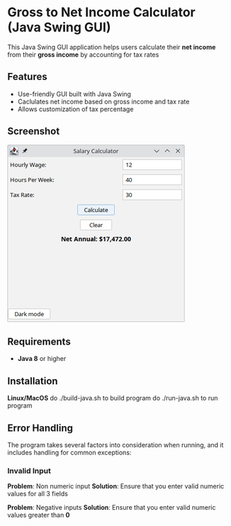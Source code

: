 # Gross to Net Income Calculator (Java Swing GUI)
This Java Swing GUI application helps users calculate their **net income** from their **gross income** by accounting for tax rates

## Features
- Use-friendly GUI built with Java Swing
- Caclulates net income based on gross income and tax rate
- Allows customization of tax percentage

## Screenshot
![Text](assets/SampleGUI.png)

## Requirements
- **Java 8** or higher

## Installation

**Linux/MacOS**
do ./build-java.sh to build program
do ./run-java.sh to run program

## Error Handling
The program takes several factors into consideration when running, and it includes handling for common exceptions:

### Invalid Input
**Problem**: Non numeric input
**Solution**: Ensure that you enter valid numeric values for all 3 fields

**Problem**: Negative inputs
**Solution**: Ensure that you enter valid numeric values greater than **0**
